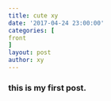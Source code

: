 ```yaml
---
title: cute xy
date: '2017-04-24 23:00:00'
categories: [
front
]
layout: post
author: xy
---
```


### this is my first post.
